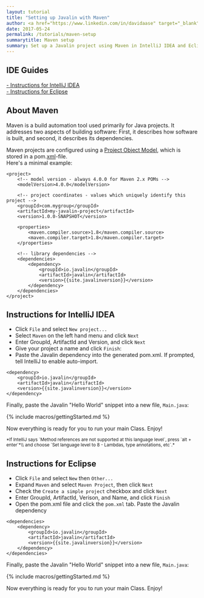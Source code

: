 ```yaml
---
layout: tutorial
title: "Setting up Javalin with Maven"
author: <a href="https://www.linkedin.com/in/davidaase" target="_blank">David Åse</a>
date: 2017-05-24
permalink: /tutorials/maven-setup
summarytitle: Maven setup
summary: Set up a Javalin project using Maven in IntelliJ IDEA and Eclipse.
---
```


## IDE Guides
<a href="#intellij">- Instructions for IntelliJ IDEA</a><br>
<a href="#eclipse">- Instructions for Eclipse</a><br>
 
## About Maven
Maven is a build automation tool used primarily for Java projects. It addresses two aspects of building software: First, it describes how software is built, and second, it describes its dependencies.

Maven projects are configured using a 
<a href="https://en.wikipedia.org/wiki/Apache_Maven#Project_Object_Model">
    Project Object Model</a>, which is stored in a pom.<a href="https://en.wikipedia.org/wiki/XML" target="_blank">xml</a>-file. <br>Here's a minimal example:

~~~markup
<project>
    <!-- model version - always 4.0.0 for Maven 2.x POMs -->
    <modelVersion>4.0.0</modelVersion>

    <!-- project coordinates - values which uniquely identify this project -->
    <groupId>com.mygroup</groupId>
    <artifactId>my-javalin-project</artifactId>
    <version>1.0.0-SNAPSHOT</version>
    
    <properties>
        <maven.compiler.source>1.8</maven.compiler.source>
        <maven.compiler.target>1.8</maven.compiler.target>
    </properties>

    <!-- library dependencies -->
    <dependencies>
        <dependency>
            <groupId>io.javalin</groupId>
            <artifactId>javalin</artifactId>
            <version>{{site.javalinversion}}</version>
        </dependency>
    </dependencies>
</project>
~~~

<h2 id="intellij">Instructions for IntelliJ IDEA</h2>

* Click `File` and select `New project...`
* Select `Maven` on the left hand menu and click `Next`
* Enter GroupId, ArtifactId and Version, and click `Next`
* Give your project a name and click `Finish`:
* Paste the Javalin dependency into the generated pom.xml. If prompted, tell IntelliJ to enable auto-import.

~~~markup
<dependency>
    <groupId>io.javalin</groupId>
    <artifactId>javalin</artifactId>
    <version>{{site.javalinversion}}</version>
</dependency>
~~~

Finally, paste the Javalin "Hello World" snippet into a new file, `Main.java`:

{% include macros/gettingStarted.md %}

Now everything is ready for you to run your main Class. Enjoy!

<small markdown="1">
*If IntelliJ says `Method references are not supported at this language level`, press `alt + enter`*\\
and choose `Set language level to 8 - Lambdas, type annotations, etc`.*
</small>

<h2 id="eclipse">Instructions for Eclipse</h2>

* Click `File` and select `New` then `Other...`
* Expand `Maven` and select `Maven Project`, then click `Next`
* Check the `Create a simple project` checkbox and click `Next`
* Enter GroupId, ArtifactId, Verison, and Name, and click `Finish`
* Open the pom.xml file and click the `pom.xml` tab. Paste the Javalin dependency

~~~markup
<dependencies>
    <dependency>
        <groupId>io.javalin</groupId>
        <artifactId>javalin</artifactId>
        <version>{{site.javalinversion}}</version>
    </dependency>
</dependencies>
~~~

Finally, paste the Javalin "Hello World" snippet into a new file, `Main.java`:

{% include macros/gettingStarted.md %}

Now everything is ready for you to run your main Class. Enjoy!